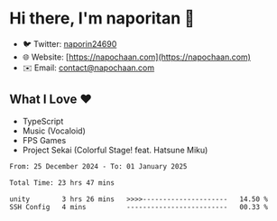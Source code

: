 # Hi there, I'm naporitan 👋

- 🐦 Twitter: [naporin24690](https://twitter.com/naporin24690)
- 🌐 Website: [https://napochaan.com](https://napochaan.com)
- ✉️ Email: [contact@napochaan.com](mailto:contact@napochaan.com)

## What I Love ❤️
- TypeScript
- Music (Vocaloid)
- FPS Games
- Project Sekai (Colorful Stage! feat. Hatsune Miku)

<!--START_SECTION:waka-->

```txt
From: 25 December 2024 - To: 01 January 2025

Total Time: 23 hrs 47 mins

unity        3 hrs 26 mins   >>>>---------------------   14.50 %
SSH Config   4 mins          -------------------------   00.33 %
```

<!--END_SECTION:waka-->

